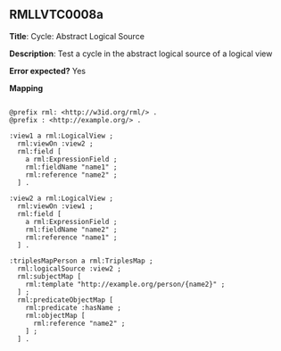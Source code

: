## RMLLVTC0008a

**Title**: Cycle: Abstract Logical Source

**Description**: Test a cycle in the abstract logical source of a logical view

**Error expected?** Yes

**Mapping**
```
@prefix rml: <http://w3id.org/rml/> .
@prefix : <http://example.org/> .

:view1 a rml:LogicalView ;
  rml:viewOn :view2 ;
  rml:field [
    a rml:ExpressionField ;
    rml:fieldName "name1" ;
    rml:reference "name2" ;
  ] .

:view2 a rml:LogicalView ;
  rml:viewOn :view1 ;
  rml:field [
    a rml:ExpressionField ;
    rml:fieldName "name2" ;
    rml:reference "name1" ;
  ] .

:triplesMapPerson a rml:TriplesMap ;
  rml:logicalSource :view2 ;
  rml:subjectMap [
    rml:template "http://example.org/person/{name2}" ;
  ] ;
  rml:predicateObjectMap [
    rml:predicate :hasName ;
    rml:objectMap [
      rml:reference "name2" ;
    ] ;
  ] .

```

